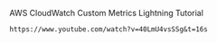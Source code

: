 
AWS CloudWatch Custom Metrics Lightning Tutorial
```
https://www.youtube.com/watch?v=40LmU4vsSSg&t=16s
```
